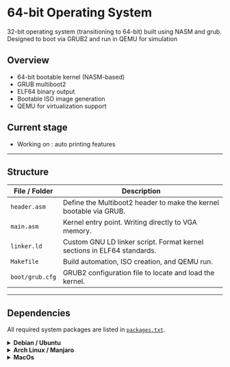 #  64-bit Operating System

32-bit operating system (transitioning to 64-bit) built using NASM and grub.
Designed to boot via GRUB2 and run in QEMU for simulation


## Overview

- 64-bit bootable kernel (NASM-based)
- GRUB multiboot2 
- ELF64 binary output
- Bootable ISO image generation
- QEMU for virtualization support



## Current stage
- Working on : auto printing features

---

## Structure

| File / Folder     | Description |
|------------------|-------------|
| `header.asm`     | Define the Multiboot2 header to make the kernel bootable via GRUB. |
| `main.asm`       | Kernel entry point. Writing directly to VGA memory. |
| `linker.ld`      | Custom GNU LD linker script. Format kernel sections in ELF64 standards. |
| `Makefile`       | Build automation, ISO creation, and QEMU run. |
| `boot/grub.cfg`  | GRUB2 configuration file to locate and load the kernel. |


---

## Dependencies 

All required system packages are listed in [`packages.txt`](./packages.txt).

<details>
<summary><strong> Debian / Ubuntu</strong></summary>

```bash
sudo xargs -a packages.txt apt install -y
```

</details> <details> <summary><strong> Arch Linux / Manjaro</strong></summary>

```bash
sudo pacman -S --needed $(< packages.txt)
```
</details> <details> <summary><strong> MacOs </strong></summary>

```bash
xargs brew install < packages.txt

NOTE: GRUB is not officially supported via Homebrew.
For ISO generation, consider using a Linux VM or Docker container
```
---

## Build

Enter build environment: 

- Windows(PowerShell): docker run --rm -it -v "C:\Users\<username>\<filepath>\C-OS:/root/env" <buildenv_name>
- MacOS: docker run --rm -it -v /Users/<username>/<filepath>/C-OS:/root/env <buildenv_name>
- Linux: docker run --rm -it -v /home/<username>/<filepath>/C-OS:/root/env <buildenv_name>

Build for x86 architecture: 

- make build-x86_64

NOTE: To leave build environment, type 'exit' in terminal.

Emulate the system using Qemu: 

-  qemu-system-x86_64 -cdrom dist/x86_64/kernel.iso         

Qemu must be added to file path.
 
---